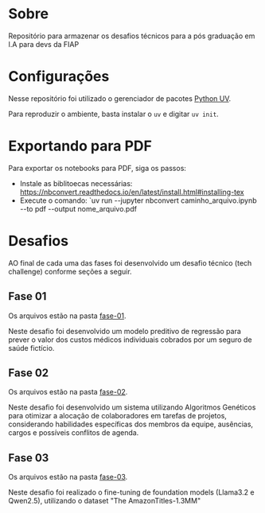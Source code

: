 # Sobre
Repositório para armazenar os desafios técnicos para a pós graduação em I.A para devs da FIAP

# Configurações

Nesse repositório foi utilizado o gerenciador de pacotes [Python UV](https://docs.astral.sh/uv/).

Para reproduzir o ambiente, basta instalar o `uv` e digitar `uv init`.

# Exportando para PDF

Para exportar os notebooks para PDF, siga os passos:

- Instale as biblitoecas necessárias: <https://nbconvert.readthedocs.io/en/latest/install.html#installing-tex>
- Execute o comando: `uv run --jupyter nbconvert caminho_arquivo.ipynb --to pdf --output nome_arquivo.pdf

# Desafios

AO final de cada uma das fases foi desenvolvido um desafio técnico (tech challenge) conforme seções a seguir.

## Fase 01

Os arquivos estão na pasta [fase-01](fase-01).

Neste desafio foi desenvolvido um modelo preditivo de regressão para prever o valor dos custos médicos individuais cobrados por um seguro de saúde fictício.

## Fase 02

Os arquivos estão na pasta [fase-02](fase-02).

Neste desafio foi desenvolvido um sistema utilizando Algoritmos Genéticos para otimizar a alocação de colaboradores em tarefas de projetos, considerando habilidades específicas dos membros da equipe, ausências, cargos e possíveis conflitos de agenda.

## Fase 03

Os arquivos estão na pasta [fase-03](fase-03).

Neste desafio foi realizado o fine-tuning de foundation models (Llama3.2 e Qwen2.5), utilizando o dataset "The AmazonTitles-1.3MM"